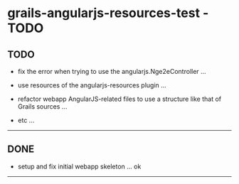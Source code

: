 
grails-angularjs-resources-test - TODO
======================================

TODO
----

- fix the error when trying to use the angularjs.Nge2eController ...
- use resources of the angularjs-resources plugin ...

- refactor webapp AngularJS-related files to use a structure like that of Grails sources ...

- etc ...

---------------


DONE
----

- setup and fix initial webapp skeleton ... ok

---------------
